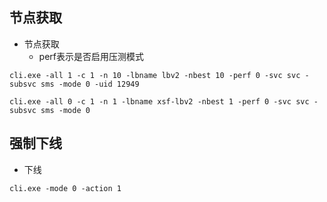 ## 节点获取 ##

- 节点获取
	- perf表示是否启用压测模式

```
cli.exe -all 1 -c 1 -n 10 -lbname lbv2 -nbest 10 -perf 0 -svc svc -subsvc sms -mode 0 -uid 12949

cli.exe -all 0 -c 1 -n 1 -lbname xsf-lbv2 -nbest 1 -perf 0 -svc svc -subsvc sms -mode 0
```


## 强制下线 ##

- 下线

```
cli.exe -mode 0 -action 1
```
